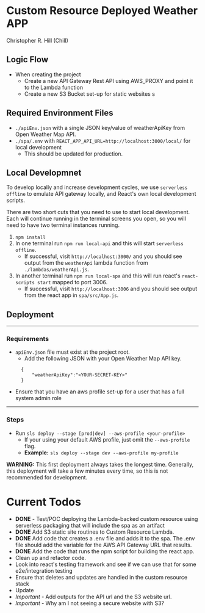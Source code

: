 # Custom Resource Deployed Weather APP
Christopher R. Hill (Chill)
## Logic Flow
* When creating the project
    * Create a new API Gateway Rest API using AWS_PROXY and point it to the Lambda function
    * Create a new S3 Bucket set-up for static websites 
s
## Required Environment Files
* `./apiEnv.json` with a single JSON key/value of weatherApiKey from Open Weather Map API.
* `./spa/.env` with `REACT_APP_API_URL=http://localhost:3000/local/` for local development
    * This should be updated for production.  

## Local Developmnet 
To develop locally and increase development cycles, we use `serverless offline` to emulate API gateway locally, and React's own local development scripts. 

There are two short cuts that you need to use to start local development.  Each will continue running in the terminal screens you open, so you will need to have two terminal instances running.
1. `npm install`
2. In one terminal run `npm run local-api` and this will start `serverless offline`. 
    * If successful, visit `http://localhost:3000/` and you should see output from the `weatherApi` lambda function from `./lambdas/weatherApi.js`. 
3. In another terminal run `npm run local-spa` and this will run react's `react-scripts start` mapped to port 3006.  
    * If successful, visit `http://localhost:3006` and you should see output from the react app in `spa/src/App.js`. 

## Deployment
---
### Requirements
* `apiEnv.json` file must exist at the project root. 
  * Add the following JSON with your Open Weather Map API key. 
  ```
    {
        "weatherApiKey":"<YOUR-SECRET-KEY>"
    }
  ```  
* Ensure that you have an aws profile set-up for a user that has a full system admin role
---

### Steps 
* Run `sls deploy --stage [prod|dev] --aws-profile <your-profile>`
  * If your using your default AWS profile, just omit the `--aws-profile` flag.
  * **Example:** `sls deploy --stage dev --aws-profile my-profile`

**WARNING:** This first deployment always takes the longest time.  Generally, this deployment will take a few minutes every time, so this is not recommended for development.


# Current Todos
* **DONE** - Test/POC deploying the Lambda-backed custom resource using serverless packaging that will include the spa as an artifact
* **DONE** Add S3 static site routines to Custom Resource Lambda. 
* **DONE** Add code that creates a .env file and adds it to the spa.  The .env file should add the variable for the AWS API Gateway URL that results.  
* **DONE** Add the code that runs the npm script for building the react app.
* Clean up and refactor code. 
* Look into react's testing framework and see if we can use that for some e2e/integration testing
* Ensure that deletes and updates are handled in the custom resource stack
* Update 
* *Important* - Add outputs for the API url and the S3 website url. 
* *Important* - Why am I not seeing a secure website with S3? 